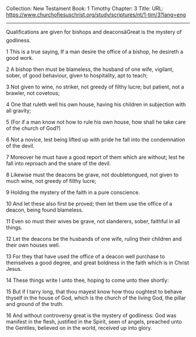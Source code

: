 Collection: New Testament
Book: 1 Timothy
Chapter: 3
Title: 
URL: https://www.churchofjesuschrist.org/study/scriptures/nt/1-tim/3?lang=eng

---

Qualifications are given for bishops and deaconsâGreat is the mystery of godliness.

1 This is a true saying, If a man desire the office of a bishop, he desireth a good work.

2 A bishop then must be blameless, the husband of one wife, vigilant, sober, of good behaviour, given to hospitality, apt to teach;

3 Not given to wine, no striker, not greedy of filthy lucre; but patient, not a brawler, not covetous;

4 One that ruleth well his own house, having his children in subjection with all gravity;

5 (For if a man know not how to rule his own house, how shall he take care of the church of God?)

6 Not a novice, lest being lifted up with pride he fall into the condemnation of the devil.

7 Moreover he must have a good report of them which are without; lest he fall into reproach and the snare of the devil.

8 Likewise must the deacons be grave, not doubletongued, not given to much wine, not greedy of filthy lucre;

9 Holding the mystery of the faith in a pure conscience.

10 And let these also first be proved; then let them use the office of a deacon, being found blameless.

11 Even so must their wives be grave, not slanderers, sober, faithful in all things.

12 Let the deacons be the husbands of one wife, ruling their children and their own houses well.

13 For they that have used the office of a deacon well purchase to themselves a good degree, and great boldness in the faith which is in Christ Jesus.

14 These things write I unto thee, hoping to come unto thee shortly:

15 But if I tarry long, that thou mayest know how thou oughtest to behave thyself in the house of God, which is the church of the living God, the pillar and ground of the truth.

16 And without controversy great is the mystery of godliness: God was manifest in the flesh, justified in the Spirit, seen of angels, preached unto the Gentiles, believed on in the world, received up into glory.
